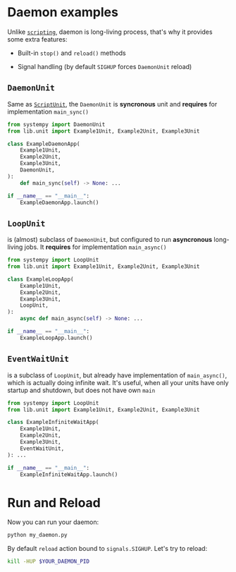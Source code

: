 # Daemon examples

Unlike [`scripting`](./scripting.md), daemon is long-living process, that's why
it provides some extra features:

* Built-in `stop()` and `reload()` methods

* Signal handling (by default `SIGHUP` forces `DaemonUnit` reload)

## `DaemonUnit`

Same as [`ScriptUnit`](./scripting.md), the `DaemonUnit` is **syncronous** unit
and **requires** for implementation `main_sync()`

```python
from systempy import DaemonUnit
from lib.unit import Example1Unit, Example2Unit, Example3Unit

class ExampleDaemonApp(
    Example1Unit,
    Example2Unit,
    Example3Unit,
    DaemonUnit,
):
    def main_sync(self) -> None: ...

if __name__ == "__main__":
    ExampleDaemonApp.launch()
```

## `LoopUnit`

is (almost) subclass of `DaemonUnit`, but configured to run **asyncronous**
long-living jobs. It **requires** for implementation `main_async()`

```python
from systempy import LoopUnit
from lib.unit import Example1Unit, Example2Unit, Example3Unit

class ExampleLoopApp(
    Example1Unit,
    Example2Unit,
    Example3Unit,
    LoopUnit,
):
    async def main_async(self) -> None: ...

if __name__ == "__main__":
    ExampleLoopApp.launch()
```

## `EventWaitUnit`

is a subclass of `LoopUnit`, but already have implementation of `main_async()`,
which is actually doing infinite wait. It's useful, when all your units have
only startup and shutdown, but does not have own `main`

```python
from systempy import LoopUnit
from lib.unit import Example1Unit, Example2Unit, Example3Unit

class ExampleInfiniteWaitApp(
    Example1Unit,
    Example2Unit,
    Example3Unit,
    EventWaitUnit,
): ...

if __name__ == "__main__":
    ExampleInfiniteWaitApp.launch()
```

# Run and Reload

Now you can run your daemon:

```sh
python my_daemon.py
```

By default `reload` action bound to `signals.SIGHUP`. Let's try to reload:

```sh
kill -HUP $YOUR_DAEMON_PID
```
